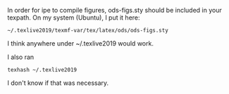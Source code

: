 In order for ipe to compile figures, ods-figs.sty should be included in your texpath. On my system (Ubuntu), I put it here:

    ~/.texlive2019/texmf-var/tex/latex/ods/ods-figs.sty

I think anywhere under ~/.texlive2019 would work.

I also ran

    texhash ~/.texlive2019

I don't know if that was necessary.
